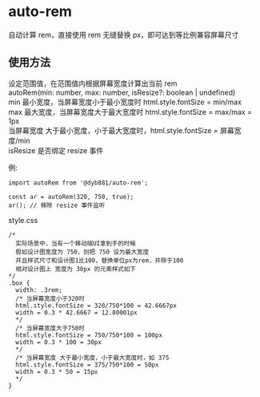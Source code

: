 # auto-rem

自动计算 rem，直接使用 rem 无缝替换 px，即可达到等比例兼容屏幕尺寸

## 使用方法

设定范围值，在范围值内根据屏幕宽度计算出当前 rem<br>
autoRem(min: number, max: number, isResize?: boolean | undefined)<br>
min 最小宽度，当屏幕宽度小于最小宽度时 html.style.fontSize = min/max<br>
max 最大宽度，当屏幕宽度大于最大宽度时 html.style.fontSize = max/max = 1px<br>
当屏幕宽度 大于最小宽度，小于最大宽度时，html.style.fontSize = 屏幕宽度/min<br>
isResize 是否绑定 resize 事件<br>

例:

```
import autoRem from '@dyb881/auto-rem';

const ar = autoRem(320, 750, true);
ar(); // 移除 resize 事件监听
```

style.css

```
/*
  实际场景中，当有一个移动端UI拿到手的时候
  假如设计图宽度为 750，则把 750 设为最大宽度
  并且样式尺寸和设计图1比100，替换单位px为rem，并除于100
  相对设计图上 宽度为 30px 的元素样式如下
*/
.box {
  width: .3rem;
  /* 当屏幕宽度小于320时
  html.style.fontSize = 320/750*100 = 42.6667px
  width = 0.3 * 42.6667 = 12.80001px
  */
  /* 当屏幕宽度大于750时
  html.style.fontSize = 750/750*100 = 100px
  width = 0.3 * 100 = 30px
  */
  /* 当屏幕宽度 大于最小宽度，小于最大宽度时，如 375
  html.style.fontSize = 375/750*100 = 50px
  width = 0.3 * 50 = 15px
  */
}
```
